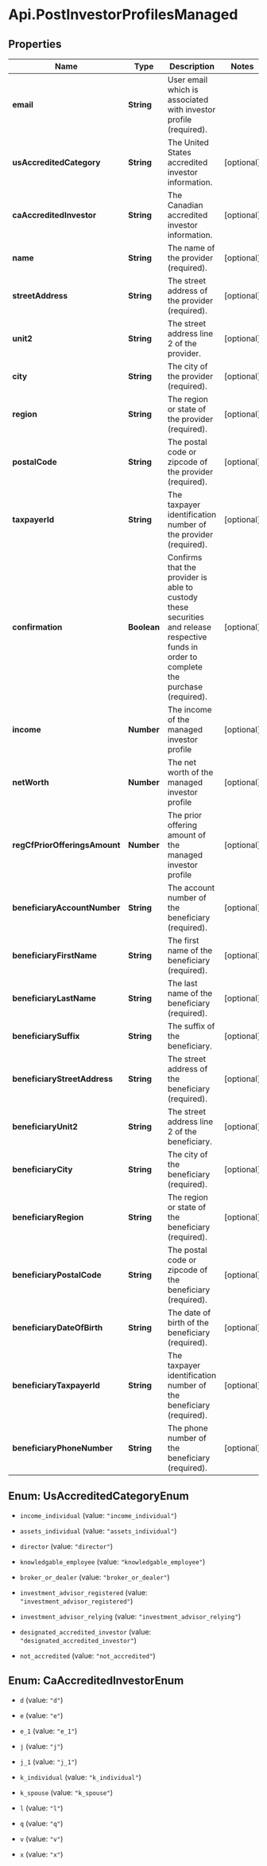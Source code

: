 # Api.PostInvestorProfilesManaged

## Properties

Name | Type | Description | Notes
------------ | ------------- | ------------- | -------------
**email** | **String** | User email which is associated with investor profile (required). | 
**usAccreditedCategory** | **String** | The United States accredited investor information. | [optional] 
**caAccreditedInvestor** | **String** | The Canadian accredited investor information. | [optional] 
**name** | **String** | The name of the provider (required). | [optional] 
**streetAddress** | **String** | The street address of the provider (required). | [optional] 
**unit2** | **String** | The street address line 2 of the provider. | [optional] 
**city** | **String** | The city of the provider (required). | [optional] 
**region** | **String** | The region or state of the provider (required). | [optional] 
**postalCode** | **String** | The postal code or zipcode of the provider (required). | [optional] 
**taxpayerId** | **String** | The taxpayer identification number of the provider (required). | [optional] 
**confirmation** | **Boolean** | Confirms that the provider is able to custody these securities and release respective funds in order to complete the purchase (required). | [optional] 
**income** | **Number** | The income of the managed investor profile | [optional] 
**netWorth** | **Number** | The net worth of the managed investor profile | [optional] 
**regCfPriorOfferingsAmount** | **Number** | The prior offering amount of the managed investor profile | [optional] 
**beneficiaryAccountNumber** | **String** | The account number of the beneficiary (required). | [optional] 
**beneficiaryFirstName** | **String** | The first name of the beneficiary (required). | [optional] 
**beneficiaryLastName** | **String** | The last name of the beneficiary (required). | [optional] 
**beneficiarySuffix** | **String** | The suffix of the beneficiary. | [optional] 
**beneficiaryStreetAddress** | **String** | The street address of the beneficiary (required). | [optional] 
**beneficiaryUnit2** | **String** | The street address line 2 of the beneficiary. | [optional] 
**beneficiaryCity** | **String** | The city of the beneficiary (required). | [optional] 
**beneficiaryRegion** | **String** | The region or state of the beneficiary (required). | [optional] 
**beneficiaryPostalCode** | **String** | The postal code or zipcode of the beneficiary (required). | [optional] 
**beneficiaryDateOfBirth** | **String** | The date of birth of the beneficiary (required). | [optional] 
**beneficiaryTaxpayerId** | **String** | The taxpayer identification number of the beneficiary (required). | [optional] 
**beneficiaryPhoneNumber** | **String** | The phone number of the beneficiary (required). | [optional] 



## Enum: UsAccreditedCategoryEnum


* `income_individual` (value: `"income_individual"`)

* `assets_individual` (value: `"assets_individual"`)

* `director` (value: `"director"`)

* `knowledgable_employee` (value: `"knowledgable_employee"`)

* `broker_or_dealer` (value: `"broker_or_dealer"`)

* `investment_advisor_registered` (value: `"investment_advisor_registered"`)

* `investment_advisor_relying` (value: `"investment_advisor_relying"`)

* `designated_accredited_investor` (value: `"designated_accredited_investor"`)

* `not_accredited` (value: `"not_accredited"`)





## Enum: CaAccreditedInvestorEnum


* `d` (value: `"d"`)

* `e` (value: `"e"`)

* `e_1` (value: `"e_1"`)

* `j` (value: `"j"`)

* `j_1` (value: `"j_1"`)

* `k_individual` (value: `"k_individual"`)

* `k_spouse` (value: `"k_spouse"`)

* `l` (value: `"l"`)

* `q` (value: `"q"`)

* `v` (value: `"v"`)

* `x` (value: `"x"`)




